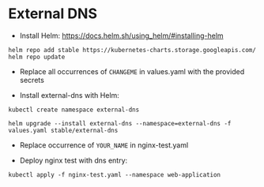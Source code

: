 # External DNS

* Install Helm: https://docs.helm.sh/using_helm/#installing-helm

```
helm repo add stable https://kubernetes-charts.storage.googleapis.com/
helm repo update
```

* Replace all occurrences of `CHANGEME` in values.yaml with the provided secrets

* Install external-dns with Helm:

```
kubectl create namespace external-dns
```
```
helm upgrade --install external-dns --namespace=external-dns -f values.yaml stable/external-dns
```

* Replace occurrence of `YOUR_NAME` in nginx-test.yaml

* Deploy nginx test with dns entry:

```
kubectl apply -f nginx-test.yaml --namespace web-application
```
